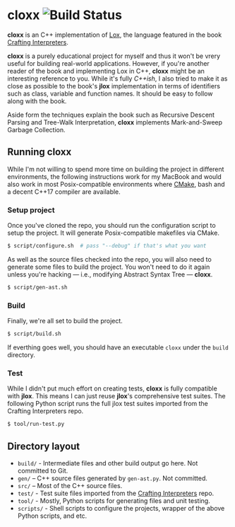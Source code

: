# cloxx ![Build Status](https://app.travis-ci.com/chanryu/cloxx.svg?branch=master)

__cloxx__ is an C++ implementation of [Lox](http://www.craftinginterpreters.com/the-lox-language.html), the language featured in the book [Crafting Interpreters](http://www.craftinginterpreters.com/).

__cloxx__ is a purely educational project for myself and thus it won't be vrery useful for building real-world applications. However, if you're another reader of the book and implementing Lox in C++, __cloxx__ might be an interesting reference to you. While it's fully _C++ish_, I also tried to make it as close as possible to the book's __jlox__ implementation in terms of identifiers such as class, variable and function names. It should be easy to follow along with the book.

Aside form the techniques explain the book such as Recursive Descent Parsing and Tree-Walk Interpretation, __cloxx__ implements Mark-and-Sweep Garbage Collection.

## Running cloxx

While I'm not willing to spend more time on building the project in different environments, the following instructions work for my MacBook and would also work in most Posix-compatible environments where [CMake](https://cmake.org), bash and a decent C++17 compiler are available.

### Setup project

Once you've cloned the repo, you should run the configuration script to setup the project. It will generate Posix-compatible makefiles via CMake.

```bash
$ script/configure.sh  # pass "--debug" if that's what you want
```

As well as the source files checked into the repo, you will also need to generate some files to build the project. You won't need to do it again unless you're hacking — i.e., modifying Abstract Syntax Tree — __cloxx__.

```bash
$ script/gen-ast.sh
```

### Build

Finally, we're all set to build the project.

```bash
$ script/build.sh
```

If everthing goes well, you should have an executable `cloxx` under the `build` directory.

### Test

While I didn't put much effort on creating tests, __cloxx__ is fully compatible with __jlox__. This means I can just reuse __jlox__'s comprehensive test suites. The following Python script runs the full jlox test suites imported from the Crafting Interpreters repo.

```bash
$ tool/run-test.py
```

## Directory layout

- `build/` - Intermediate files and other build output go here. Not committed to Git.
- `gen/` – C++ source files generated by `gen-ast.py`. Not committed.
- `src/` – Most of the C++ source files.
- `test/` - Test suite files imported from the [Crafting Interpreters](https://github.com/munificent/craftinginterpreters) repo.
- `tool/` - Mostly, Python scripts for generating files and unit testing.
- `scripts/` - Shell scripts to configure the projects, wrapper of the above Python scripts, and etc.
